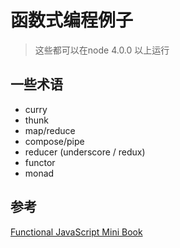 # 函数式编程例子
> 这些都可以在node 4.0.0 以上运行

## 一些术语
- curry
- thunk
- map/reduce
- compose/pipe
- reducer (underscore / redux)
- functor
- monad



## 参考
[Functional JavaScript Mini Book](http://blog.oyanglul.us/javascript/functional-javascript.html#orgheadline1)